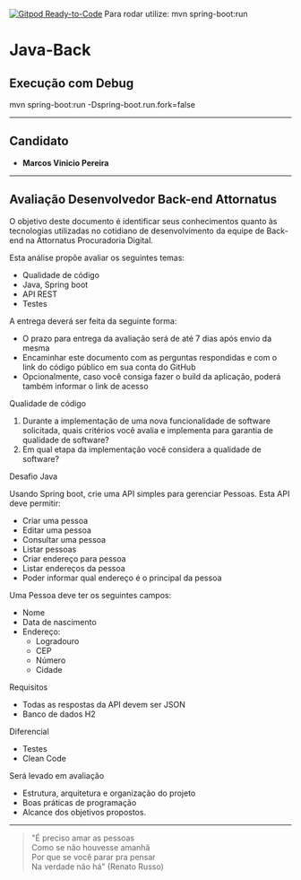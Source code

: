 [![Gitpod Ready-to-Code](https://img.shields.io/badge/Gitpod-Ready--to--Code-blue?logo=gitpod)](https://gitpod.io/#https://github.com/MarcosVP-Fatec/spring-boot-app) 
    Para rodar utilize: mvn spring-boot:run

# Java-Back
## Execução com Debug
mvn spring-boot:run -Dspring-boot.run.fork=false

---------------------------------------------------------------
## Candidato
* **Marcos Vinicio Pereira**

---------------------------------------------------------------
## Avaliação Desenvolvedor Back-end Attornatus

O objetivo deste documento é identificar seus conhecimentos quanto às tecnologias utilizadas no cotidiano de desenvolvimento da equipe de Back-end na Attornatus Procuradoria Digital.

Esta análise propõe avaliar os seguintes temas: 
- Qualidade de código
- Java, Spring boot
- API REST
- Testes

A entrega deverá ser feita da seguinte forma:
- O prazo para entrega da avaliação será de até 7 dias após envio da mesma
- Encaminhar este documento com as perguntas respondidas e com o link do código público em sua conta do GitHub
- Opcionalmente, caso você consiga fazer o build da aplicação, poderá também informar o link de acesso


Qualidade de código

1. Durante a implementação de uma nova funcionalidade de software solicitada, quais critérios você avalia e implementa para garantia de qualidade de software?
1. Em qual etapa da implementação você considera a qualidade de software?


Desafio Java

Usando Spring boot, crie uma API simples para gerenciar Pessoas. Esta API deve permitir:  
- Criar uma pessoa
- Editar uma pessoa
- Consultar uma pessoa
- Listar pessoas
- Criar endereço para pessoa
- Listar endereços da pessoa
- Poder informar qual endereço é o principal da pessoa  

Uma Pessoa deve ter os seguintes campos:  
- Nome
- Data de nascimento
- Endereço:
	- Logradouro
	- CEP
	- Número
	- Cidade

Requisitos  
- Todas as respostas da API devem ser JSON  
- Banco de dados H2

Diferencial
- Testes
- Clean Code
 
Será levado em avaliação 
- Estrutura, arquitetura e organização do projeto  
- Boas práticas de programação  
- Alcance dos objetivos propostos.

----------------------------------

> "É preciso amar as pessoas  
> Como se não houvesse amanhã  
> Por que se você parar pra pensar  
> Na verdade não há"  (Renato Russo)

